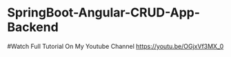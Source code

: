 # SpringBoot-Angular-CRUD-App-Backend

#Watch Full Tutorial On My Youtube Channel
https://youtu.be/OGjxVf3MX_0
